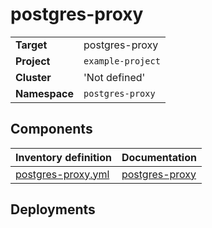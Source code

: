 # postgres-proxy

|||
| --- | --- |
| **Target** | postgres-proxy |
| **Project**     | `example-project`|
| **Cluster**     |  'Not defined'  |
| **Namespace**   | `postgres-proxy` |

## Components
| Inventory definition | Documentation |
| --- | --- |
|[postgres-proxy.yml](../../inventory/classes/components/postgres-proxy.yml)| [postgres-proxy](postgres-proxy-readme.md)|

## Deployments
